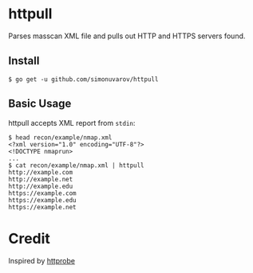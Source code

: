 # httpull

Parses masscan XML file and pulls out HTTP and HTTPS servers found.

## Install

```
$ go get -u github.com/simonuvarov/httpull
```

## Basic Usage

httpull accepts XML report from `stdin`:

```
$ head recon/example/nmap.xml
<?xml version="1.0" encoding="UTF-8"?>
<!DOCTYPE nmaprun>
...
$ cat recon/example/nmap.xml | httpull
http://example.com
http://example.net
http://example.edu
https://example.com
https://example.edu
https://example.net
```
# Credit
Inspired by [httprobe](https://github.com/tomnomnom/httprobe)
